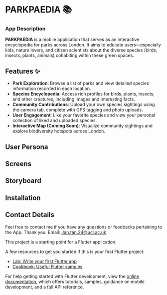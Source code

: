 # PARKPAEDIA 📚

### App Description
**PARKPAEDIA** is a mobile application that serves as an interactive encyclopedia for parks across London. It aims to educate users—especially kids, nature lovers, and citizen scientists about the diverse species (birds, insects, plants, animals) cohabiting within these green spaces.

## Features ✨
- **Park Exploration**: Browse a list of parks and view detailed species information recorded in each location.
- **Species Encyclopedia**: Access rich profiles for birds, plants, insects, and other creatures, including images and interesting facts.
- **Community Contributions**: Upload your own species sightings using the camera tab, complete with GPS tagging and photo uploads.
- **User Engagement**: Like your favorite species and view your personal collection of liked and uploaded species.
- **Interactive Map (Coming Soon)**: Visualize community sightings and explore biodiversity hotspots across London.

## User Persona

## Screens

## Storyboard

## Installation


## Contact Details
Feel free to contact me if you have any questions or feedbacks pertaining to the App. Thank you.
Email: Jan.tan.24@ucl.ac.uk

This project is a starting point for a Flutter application.

A few resources to get you started if this is your first Flutter project:

- [Lab: Write your first Flutter app](https://docs.flutter.dev/get-started/codelab)
- [Cookbook: Useful Flutter samples](https://docs.flutter.dev/cookbook)

For help getting started with Flutter development, view the
[online documentation](https://docs.flutter.dev/), which offers tutorials,
samples, guidance on mobile development, and a full API reference.
